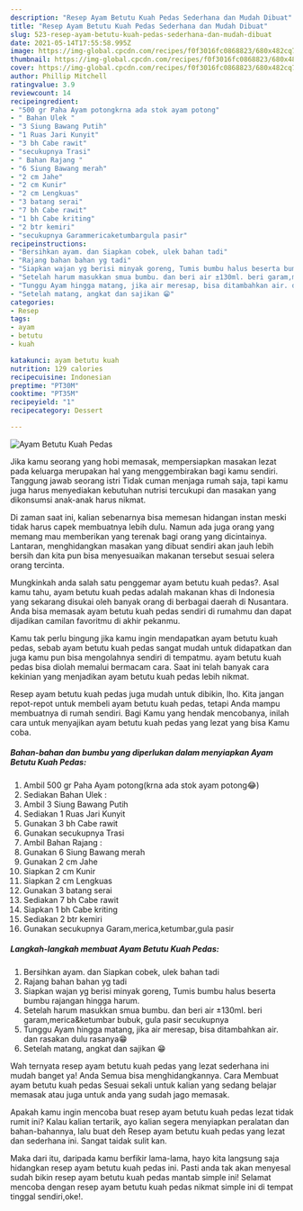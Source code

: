 ```yaml
---
description: "Resep Ayam Betutu Kuah Pedas Sederhana dan Mudah Dibuat"
title: "Resep Ayam Betutu Kuah Pedas Sederhana dan Mudah Dibuat"
slug: 523-resep-ayam-betutu-kuah-pedas-sederhana-dan-mudah-dibuat
date: 2021-05-14T17:55:58.995Z
image: https://img-global.cpcdn.com/recipes/f0f3016fc0868823/680x482cq70/ayam-betutu-kuah-pedas-foto-resep-utama.jpg
thumbnail: https://img-global.cpcdn.com/recipes/f0f3016fc0868823/680x482cq70/ayam-betutu-kuah-pedas-foto-resep-utama.jpg
cover: https://img-global.cpcdn.com/recipes/f0f3016fc0868823/680x482cq70/ayam-betutu-kuah-pedas-foto-resep-utama.jpg
author: Phillip Mitchell
ratingvalue: 3.9
reviewcount: 14
recipeingredient:
- "500 gr Paha Ayam potongkrna ada stok ayam potong"
- " Bahan Ulek "
- "3 Siung Bawang Putih"
- "1 Ruas Jari Kunyit"
- "3 bh Cabe rawit"
- "secukupnya Trasi"
- " Bahan Rajang "
- "6 Siung Bawang merah"
- "2 cm Jahe"
- "2 cm Kunir"
- "2 cm Lengkuas"
- "3 batang serai"
- "7 bh Cabe rawit"
- "1 bh Cabe kriting"
- "2 btr kemiri"
- "secukupnya Garammericaketumbargula pasir"
recipeinstructions:
- "Bersihkan ayam. dan Siapkan cobek, ulek bahan tadi"
- "Rajang bahan bahan yg tadi"
- "Siapkan wajan yg berisi minyak goreng, Tumis bumbu halus beserta bumbu rajangan hingga harum."
- "Setelah harum masukkan smua bumbu. dan beri air ±130ml. beri garam,merica&amp;ketumbar bubuk, gula pasir secukupnya"
- "Tunggu Ayam hingga matang, jika air meresap, bisa ditambahkan air. dan rasakan dulu rasanya😁"
- "Setelah matang, angkat dan sajikan 😁"
categories:
- Resep
tags:
- ayam
- betutu
- kuah

katakunci: ayam betutu kuah 
nutrition: 129 calories
recipecuisine: Indonesian
preptime: "PT30M"
cooktime: "PT35M"
recipeyield: "1"
recipecategory: Dessert

---
```



![Ayam Betutu Kuah Pedas](https://img-global.cpcdn.com/recipes/f0f3016fc0868823/680x482cq70/ayam-betutu-kuah-pedas-foto-resep-utama.jpg)

Jika kamu seorang yang hobi memasak, mempersiapkan masakan lezat pada keluarga merupakan hal yang menggembirakan bagi kamu sendiri. Tanggung jawab seorang istri Tidak cuman menjaga rumah saja, tapi kamu juga harus menyediakan kebutuhan nutrisi tercukupi dan masakan yang dikonsumsi anak-anak harus nikmat.

Di zaman  saat ini, kalian sebenarnya bisa memesan hidangan instan meski tidak harus capek membuatnya lebih dulu. Namun ada juga orang yang memang mau memberikan yang terenak bagi orang yang dicintainya. Lantaran, menghidangkan masakan yang dibuat sendiri akan jauh lebih bersih dan kita pun bisa menyesuaikan makanan tersebut sesuai selera orang tercinta. 



Mungkinkah anda salah satu penggemar ayam betutu kuah pedas?. Asal kamu tahu, ayam betutu kuah pedas adalah makanan khas di Indonesia yang sekarang disukai oleh banyak orang di berbagai daerah di Nusantara. Anda bisa memasak ayam betutu kuah pedas sendiri di rumahmu dan dapat dijadikan camilan favoritmu di akhir pekanmu.

Kamu tak perlu bingung jika kamu ingin mendapatkan ayam betutu kuah pedas, sebab ayam betutu kuah pedas sangat mudah untuk didapatkan dan juga kamu pun bisa mengolahnya sendiri di tempatmu. ayam betutu kuah pedas bisa diolah memalui bermacam cara. Saat ini telah banyak cara kekinian yang menjadikan ayam betutu kuah pedas lebih nikmat.

Resep ayam betutu kuah pedas juga mudah untuk dibikin, lho. Kita jangan repot-repot untuk membeli ayam betutu kuah pedas, tetapi Anda mampu membuatnya di rumah sendiri. Bagi Kamu yang hendak mencobanya, inilah cara untuk menyajikan ayam betutu kuah pedas yang lezat yang bisa Kamu coba.

<!--inarticleads1-->

##### Bahan-bahan dan bumbu yang diperlukan dalam menyiapkan Ayam Betutu Kuah Pedas:

1. Ambil 500 gr Paha Ayam potong(krna ada stok ayam potong😂)
1. Sediakan  Bahan Ulek :
1. Ambil 3 Siung Bawang Putih
1. Sediakan 1 Ruas Jari Kunyit
1. Gunakan 3 bh Cabe rawit
1. Gunakan secukupnya Trasi
1. Ambil  Bahan Rajang :
1. Gunakan 6 Siung Bawang merah
1. Gunakan 2 cm Jahe
1. Siapkan 2 cm Kunir
1. Siapkan 2 cm Lengkuas
1. Gunakan 3 batang serai
1. Sediakan 7 bh Cabe rawit
1. Siapkan 1 bh Cabe kriting
1. Sediakan 2 btr kemiri
1. Gunakan secukupnya Garam,merica,ketumbar,gula pasir




<!--inarticleads2-->

##### Langkah-langkah membuat Ayam Betutu Kuah Pedas:

1. Bersihkan ayam. dan Siapkan cobek, ulek bahan tadi
1. Rajang bahan bahan yg tadi
1. Siapkan wajan yg berisi minyak goreng, Tumis bumbu halus beserta bumbu rajangan hingga harum.
1. Setelah harum masukkan smua bumbu. dan beri air ±130ml. beri garam,merica&amp;ketumbar bubuk, gula pasir secukupnya
1. Tunggu Ayam hingga matang, jika air meresap, bisa ditambahkan air. dan rasakan dulu rasanya😁
1. Setelah matang, angkat dan sajikan 😁




Wah ternyata resep ayam betutu kuah pedas yang lezat sederhana ini mudah banget ya! Anda Semua bisa menghidangkannya. Cara Membuat ayam betutu kuah pedas Sesuai sekali untuk kalian yang sedang belajar memasak atau juga untuk anda yang sudah jago memasak.

Apakah kamu ingin mencoba buat resep ayam betutu kuah pedas lezat tidak rumit ini? Kalau kalian tertarik, ayo kalian segera menyiapkan peralatan dan bahan-bahannya, lalu buat deh Resep ayam betutu kuah pedas yang lezat dan sederhana ini. Sangat taidak sulit kan. 

Maka dari itu, daripada kamu berfikir lama-lama, hayo kita langsung saja hidangkan resep ayam betutu kuah pedas ini. Pasti anda tak akan menyesal sudah bikin resep ayam betutu kuah pedas mantab simple ini! Selamat mencoba dengan resep ayam betutu kuah pedas nikmat simple ini di tempat tinggal sendiri,oke!.

